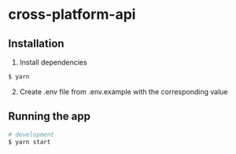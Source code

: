 # cross-platform-api

## Installation

1. Install dependencies
```bash
$ yarn
```

2. Create .env file from .env.example with the corresponding value

## Running the app

```bash
# development
$ yarn start
```
